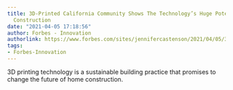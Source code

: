 ```yaml
---
title: 3D-Printed California Community Shows The Technology’s Huge Potential For Home
  Construction
date: "2021-04-05 17:18:56"
author: Forbes - Innovation
authorlink: https://www.forbes.com/sites/jennifercastenson/2021/04/05/3d-printed-project-with-15-net-zero-energy-homes-is-just-the-tip-of-this-techs-future/
tags:
- Forbes-Innovation
---
```

3D printing technology is a sustainable building practice that promises to change the future of home construction.